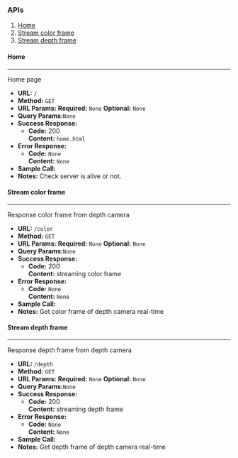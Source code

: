 ### APIs

1. [Home](#Home)
2. [Stream color frame](#Stream_color_frame)
2. [Stream depth frame](#Stream_depth_frame)

#### Home
----
  Home page
* **URL:** `/`
* **Method:** `GET`
*  **URL Params:**
   **Required:**
    `None`
   **Optional:**
   `None`
* **Query Params:**`None`
* **Success Response:**
  * **Code:** 200 <br />
    **Content:** `home.html`
* **Error Response:**
  * **Code:** `None` <br />
    **Content:** `None`
* **Sample Call:**
* **Notes:**
  Check server is alive or not.

#### Stream color frame
----
  Response color frame from depth camera
* **URL:** `/color`
* **Method:** `GET`
*  **URL Params:**
   **Required:**
    `None`
   **Optional:**
   `None`
* **Query Params:**`None`
* **Success Response:**
  * **Code:** 200 <br />
    **Content:** streaming color frame
* **Error Response:**
  * **Code:** `None` <br />
    **Content:** `None`
* **Sample Call:**
* **Notes:**
  Get color frame of depth camera real-time

#### Stream depth frame
----
  Response depth frame from depth camera
* **URL:** `/depth`
* **Method:** `GET`
*  **URL Params:**
   **Required:**
    `None`
   **Optional:**
   `None`
* **Query Params:**`None`
* **Success Response:**
  * **Code:** 200 <br />
    **Content:** streaming depth frame
* **Error Response:**
  * **Code:** `None` <br />
    **Content:** `None`
* **Sample Call:**
* **Notes:**
  Get depth frame of depth camera real-time